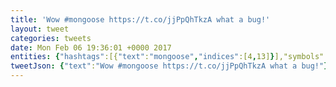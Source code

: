 ```yaml
---
title: 'Wow #mongoose https://t.co/jjPpQhTkzA what a bug!'
layout: tweet
categories: tweets
date: Mon Feb 06 19:36:01 +0000 2017
entities: {"hashtags":[{"text":"mongoose","indices":[4,13]}],"symbols":[],"user_mentions":[],"urls":[{"url":"https://t.co/jjPpQhTkzA","expanded_url":"https://github.com/Automattic/mongoose/issues/3771","display_url":"github.com/Automattic/mon…","indices":[14,37]}]}
tweetJson: {"text":"Wow #mongoose https://t.co/jjPpQhTkzA what a bug!"}
---
```

